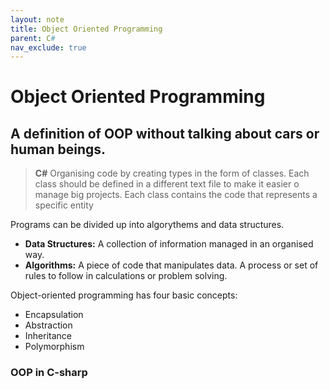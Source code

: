 ```yaml
---
layout: note
title: Object Oriented Programming
parent: C#
nav_exclude: true
---
```


# Object Oriented Programming
## A definition of OOP without talking about cars or human beings.
> **C#**
> Organising code by creating types in the form of classes. Each class should be defined in a different text file to make it easier o manage big projects. Each class contains the code that represents a specific entity

Programs can be divided up into algorythems and data structures. 

- **Data Structures:** A collection of information managed in an organised way.
- **Algorithms:** A piece of code that manipulates data. A process or set of rules to follow in calculations or problem solving. 




Object-oriented programming has four basic concepts: 
- Encapsulation
- Abstraction
- Inheritance
- Polymorphism

### OOP in C-sharp

